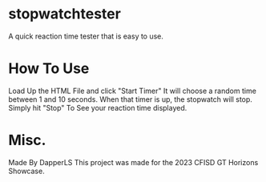 # stopwatchtester
A quick reaction time tester that is easy to use.

# How To Use
Load Up the HTML File and click "Start Timer"
It will choose a random time between 1 and 10 seconds. When that timer is up, the stopwatch will stop. Simply hit "Stop" To See your reaction time displayed.

# Misc.
Made By DapperLS
This project was made for the 2023 CFISD GT Horizons Showcase.
